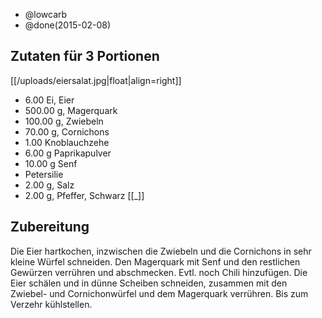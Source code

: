 - @lowcarb
- @done(2015-02-08)

## Zutaten für 3 Portionen
[[/uploads/eiersalat.jpg|float|align=right]]

- 6.00 Ei, Eier
- 500.00 g, Magerquark
- 100.00 g, Zwiebeln
- 70.00 g, Cornichons
- 1.00 Knoblauchzehe
- 6.00 g Paprikapulver
- 10.00 g Senf
- Petersilie
- 2.00 g, Salz
- 2.00 g, Pfeffer, Schwarz
[[_]]

## Zubereitung

Die Eier hartkochen, inzwischen die Zwiebeln und die Cornichons in sehr kleine Würfel schneiden. Den Magerquark mit Senf und den restlichen Gewürzen verrühren und abschmecken. Evtl. noch Chili hinzufügen.
Die Eier schälen und in dünne Scheiben schneiden, zusammen mit den Zwiebel- und Cornichonwürfel und dem Magerquark verrühren.
Bis zum Verzehr kühlstellen.

